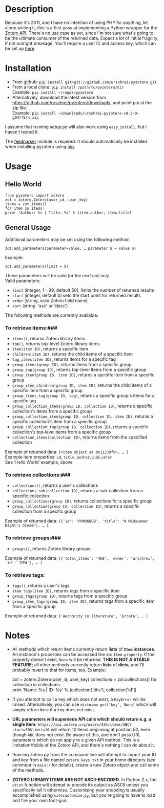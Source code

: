# Description #

Because it's 2011, and I have no intention of using PHP for anything, let alone writing it, this is a first pass at implementing a Python wrapper for the [Zotero API][1]. There's no use case as yet, since I'm not sure what's going to be the ultimate consumer of the returned data. Expect a lot of initial fragility, if not outright breakage. You'll require a user ID and access key, which can be set up [here][2].

# Installation #

* From github: `pip install git+git://github.com/urschrei/pyzotero.git`  
* From a local clone: `pip install /path/to/pyzotero/dir`  
Example: `pip install ~/repos/pyzotero`  
* Alternatively, download the latest version from <https://github.com/urschrei/pyzotero/downloads>, and point pip at the zip file:  
Example: `pip install ~/Downloads/urschrei-pyzotero-v0.3-0-g04ff544.zip`

I assume that running setup.py will also work using `easy_install`, but I haven't tested it.

The [feedparser][3] module is required. It should automatically be installed when installing pyzotero using [pip][4].

# Usage #
## Hello World ##

    from pyzotero import zotero
    zot = zotero.Zotero(user_id, user_key)
    items = zot.items()
    for item in items:
    print 'Author: %s | Title: %s' % (item.author, item.title)
    
## General Usage ##

Additional parameters may be set using the following method:  
    
    zot.add_parameters(parameter=value, … parameter n = value n)
Example:  

    zot.add_parameters(limit = 5)
    
These parameters will be valid *for the next call only*  
Valid parameters:  

* `limit` (integer, 1 – 99, default 50), limits the number of returned results
* `start` (integer, default 0) sets the start point for returned results
* `order` (string, valid Zotero field name)
* `sort` (string: 'asc' or 'desc')

The following methods are currently available:

### To retrieve items:###

 * `items()`, returns Zotero library items
 * `top()`, returns top-level Zotero library items
 * `item(item ID)`, returns a specific item
 * `children(item ID)`, returns the child items of a specific item
 * `tag_items(item ID)`, returns items for a specific tag
 * `group_items(group ID)`, returns items from a specific group
 * `group_top(group ID)`, returns top-level items from a specific group
 * `group_item(group ID, item ID)`, returns a specific item from a specific group
 * `group_item_children(group ID, item ID)`, returns the child items of a specific item from a specific group
 * `group_items_tag(group ID, tag)`, returns a specific group's items for a specific tag
 * `group_collection_items(group ID, collection ID)`, returns a specific collection's items from a specific group
 * `group_collection_item(group ID, collection ID, item ID)`, returns a specific collection's item from a specific group
 * `group_collection_top(group ID, collection ID)`, returns a specific collection's top-level items from a specific group
 * `collection_items(collection ID)`, returns items from the specified collection

Example of returned data: `[<Item object at 0x11338f0>, … ]`  
Example Item properties: `id`, `title`, `author`, `publisher`  
See ‘Hello World’ example, above  

### To retrieve collections:###

 * `collections()`, returns a user's collections
 * `collections_sub(collection ID)`, returns a sub-collection from a specific collection
 * `group_collections(group ID)`, returns collections for a specific group
 * `group_collection(group ID, collection ID)`, returns a specific collection from a specific group

Example of returned data: `[{'id': 'PRMD6BGB', 'title': "A Midsummer Night's Dream"}, … ]`

### To retrieve groups:###

 * `groups()`, returns Zotero library groups

Example of returned data: `[{'total_items': '468', 'owner': 'urschrei', 'id': 'DFW'}, … ]`

### To retrieve tags: ###

* `tags()`, returns a user's tags
* `item_tags(item ID)`, returns tags from a specific item
* `group_tags(group ID)`, returns tags from a specific group
* `group_item_tags(group ID, item ID)`, returns tags from a specific item from a specific group

Example of returned data: `['Authority in literature', 'Errata', … ]`

# Notes #


* All methods which return items currently return **lists** of **`Item` instances**. An instance's properties can be accessed like so: `Item.property`. If the property doesn't exist, `None` will be returned. **THIS IS NOT A STABLE FEATURE**; all other methods currently return **lists** of **dicts**, and I'll probably revert to that for items, too. Example:

    zot = zotero.Zotero(user_id, user_key)
    collections = zot.collections()
    for collection in collections:  
        print 'Name: %s | ID: %s' % (collection['title'], collection['id'])

* If you attempt to call a key which does not exist, a `KeyError` will be raised. Alternatively, you can use `dictname.get('key', None)` which will simply return `None` if a key does not exist.


* **URL parameters will supersede API calls which should return e.g. a single item:** `https://api.zotero.org/users/436/items/ABC?start=50&limit=10` will return 10 items beginning at position 50, even though `ABC` does not exist. Be aware of this, and don't pass URL parameters which do not apply to a given API method. This is a limitation/foible of the Zotero API, and there's nothing I can do about it.

* Running zotero.py from the command line will attempt to import your ID and key from a file named `zotero_keys.txt` in your home directory (see comment in `main()` for details), create a new Zotero object and call some of the methods.

* **ZOTERO LIBRARY ITEMS ARE NOT ASCII-ENCODED**. In Python 2.x, the `print` function will attempt to encode its output as ASCII unless you specifically tell it otherwise. Customising your encoding is usually accomplished using `sitecustomize.py`, but you're going to have to load and fire your own foot-gun.

[1]: http://www.zotero.org/support/dev/server_api "Zotero Server API"
[2]: http://www.zotero.org/settings/keys/new "New Zotero Access Credentials"
[3]: http://feedparser.org/ "Mark Pilgrim's Universal Feed Parser"
[4]: http://pypi.python.org/pypi/pip "Pip Installs Packages"
